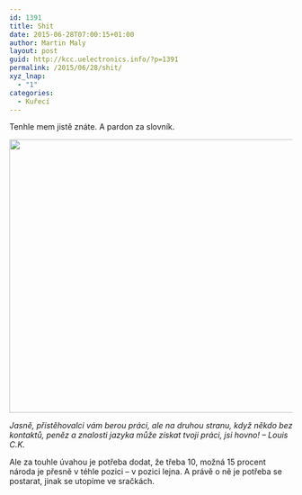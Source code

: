 ```yaml
---
id: 1391
title: Shit
date: 2015-06-28T07:00:15+01:00
author: Martin Maly
layout: post
guid: http://kcc.uelectronics.info/?p=1391
permalink: /2015/06/28/shit/
xyz_lnap:
  - "1"
categories:
  - Kuřecí
---
```

Tenhle mem jistě znáte. A pardon za slovník.

[<img loading="lazy" class="aligncenter size-full wp-image-1392" src="http://kcc.uelectronics.info/wp-content/uploads/sites/8/2015/06/u9oqSWm.jpg" alt="" width="660" height="486" srcset="https://kcc.uelectronics.info/wp-content/uploads/sites/8/2015/06/u9oqSWm.jpg 660w, https://kcc.uelectronics.info/wp-content/uploads/sites/8/2015/06/u9oqSWm-300x221.jpg 300w, https://kcc.uelectronics.info/wp-content/uploads/sites/8/2015/06/u9oqSWm-624x459.jpg 624w" sizes="(max-width: 660px) 100vw, 660px" />](http://kcc.uelectronics.info/wp-content/uploads/sites/8/2015/06/u9oqSWm.jpg)

_Jasně, přistěhovalci vám berou práci, ale na druhou stranu, když někdo bez kontaktů, peněz a znalosti jazyka může získat tvoji práci, jsi hovno! &#8211; Louis C.K._

Ale za touhle úvahou je potřeba dodat, že třeba 10, možná 15 procent národa je přesně v téhle pozici &#8211; v pozici lejna. A právě o ně je potřeba se postarat, jinak se utopíme ve sračkách.